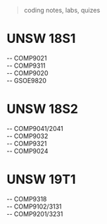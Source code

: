 > coding notes, labs, quizes

# UNSW 18S1

-- COMP9021<br>
-- COMP9311<br>
-- COMP9020<br>
-- GSOE9820

# UNSW 18S2

-- COMP9041/2041<br>
-- COMP9032<br>
-- COMP9321<br>
-- COMP9024

# UNSW 19T1

-- COMP9318<br>
-- COMP9102/3131<br>
-- COMP9201/3231
